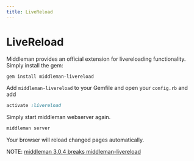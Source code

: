 ```yaml
---
title: LiveReload
---
```


# LiveReload

Middleman provides an official extension for livereloading functionality. Simply install the gem:

``` bash
gem install middleman-livereload
```

Add `middleman-livereload` to your Gemfile and open your `config.rb` and add

``` ruby
activate :livereload
```

Simply start middleman webserver again.

``` bash
middleman server
```

Your browser will reload changed pages automatically.

NOTE: [middleman 3.0.4 breaks middleman-livereload](https://github.com/middleman/middleman-livereload/issues/10)
